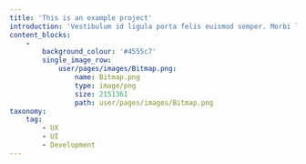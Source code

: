 ```yaml
---
title: 'This is an example project'
introduction: 'Vestibulum id ligula porta felis euismod semper. Morbi leo risus, porta ac consectetur ac, vestibulum at eros. Maecenas sed diam eget risus varius blandit sit amet non magna. Aenean lacinia bibendum nulla sed consectetur. Nulla vitae elit libero, a pharetra augue. Curabitur blandit tempus porttitor. Duis mollis, est non commodo luctus, nisi erat porttitor ligula, eget lacinia odio sem nec elit.'
content_blocks:
    -
        background_colour: '#4555c7'
        single_image_row:
            user/pages/images/Bitmap.png:
                name: Bitmap.png
                type: image/png
                size: 2151361
                path: user/pages/images/Bitmap.png
taxonomy:
    tag:
        - UX
        - UI
        - Development
---
```


